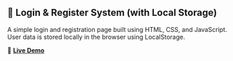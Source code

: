 ## 🔐 Login & Register System (with Local Storage)

A simple login and registration page built using HTML, CSS, and JavaScript. User data is stored locally in the browser using LocalStorage.

🔗 **[Live Demo]([https://hageryasser31.github.io/Login-Register-LocalStorage/](https://hageryasser31.github.io/login-register-local-storage/))** 
